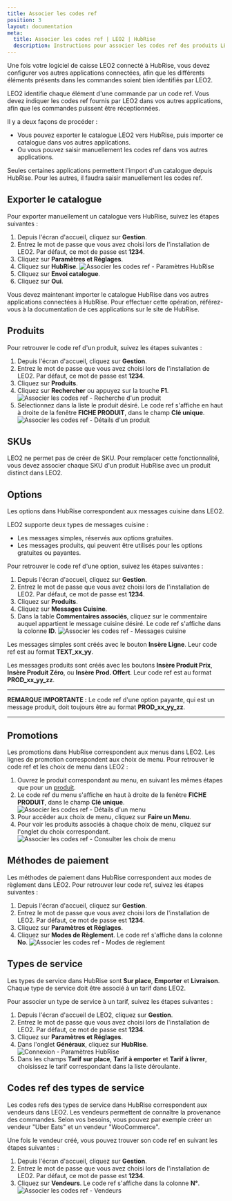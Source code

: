 ```yaml
---
title: Associer les codes ref
position: 3
layout: documentation
meta:
  title: Associer les codes ref | LEO2 | HubRise
  description: Instructions pour associer les codes ref des produits LEO2 avec d'autres applications connectées à HubRise pour la synchronisation des données.
---
```


Une fois votre logiciel de caisse LEO2 connecté à HubRise, vous devez configurer vos autres applications connectées, afin que les différents éléments présents dans les commandes soient bien identifiés par LEO2.

LEO2 identifie chaque élément d'une commande par un code ref. Vous devez indiquer les codes ref fournis par LEO2 dans vos autres applications, afin que les commandes puissent être réceptionnées.

Il y a deux façons de procéder :

- Vous pouvez exporter le catalogue LEO2 vers HubRise, puis importer ce catalogue dans vos autres applications.
- Ou vous pouvez saisir manuellement les codes ref dans vos autres applications.

Seules certaines applications permettent l'import d'un catalogue depuis HubRise. Pour les autres, il faudra saisir manuellement les codes ref.

## Exporter le catalogue

Pour exporter manuellement un catalogue vers HubRise, suivez les étapes suivantes :

1. Depuis l'écran d'accueil, cliquez sur **Gestion**.
1. Entrez le mot de passe que vous avez choisi lors de l'installation de LEO2. Par défaut, ce mot de passe est **1234**.
1. Cliquez sur **Paramètres et Réglages**.
1. Cliquez sur **HubRise**.
   ![Associer les codes ref - Paramètres HubRise](../images/003-fr-leo2-parametres-hubrise.png)
1. Cliquez sur **Envoi catalogue**.
1. Cliquez sur **Oui**.

Vous devez maintenant importer le catalogue HubRise dans vos autres applications connectées à HubRise. Pour effectuer cette opération, référez-vous à la documentation de ces applications sur le site de HubRise.

## Produits

Pour retrouver le code ref d'un produit, suivez les étapes suivantes :

1. Depuis l'écran d'accueil, cliquez sur **Gestion**.
1. Entrez le mot de passe que vous avez choisi lors de l'installation de LEO2. Par défaut, ce mot de passe est **1234**.
1. Cliquez sur **Produits**.
1. Cliquez sur **Rechercher** ou appuyez sur la touche **F1**.
   ![Associer les codes ref - Recherche d'un produit](../images/005-fr-leo2-recherche-produit.png)
1. Sélectionnez dans la liste le produit désiré. Le code ref s'affiche en haut à droite de la fenêtre **FICHE PRODUIT**, dans le champ **Clé unique**.
   ![Associer les codes ref - Détails d'un produit](../images/006-fr-leo2-details-produit.png)

## SKUs

LEO2 ne permet pas de créer de SKU. Pour remplacer cette fonctionnalité, vous devez associer chaque SKU d'un produit HubRise avec un produit distinct dans LEO2.

## Options

Les options dans HubRise correspondent aux messages cuisine dans LEO2.

LEO2 supporte deux types de messages cuisine :

- Les messages simples, réservés aux options gratuites.
- Les messages produits, qui peuvent être utilisés pour les options gratuites ou payantes.

Pour retrouver le code ref d'une option, suivez les étapes suivantes :

1. Depuis l'écran d'accueil, cliquez sur **Gestion**.
1. Entrez le mot de passe que vous avez choisi lors de l'installation de LEO2. Par défaut, ce mot de passe est **1234**.
1. Cliquez sur **Produits**.
1. Cliquez sur **Messages Cuisine**.
1. Dans la table **Commentaires associés**, cliquez sur le commentaire auquel appartient le message cuisine désiré. Le code ref s'affiche dans la colonne **ID**.
   ![Associer les codes ref - Messages cuisine](../images/014-fr-leo2-messages-cuisine.png)

Les messages simples sont créés avec le bouton **Insère Ligne**. Leur code ref est au format **TEXT_xx_yy**.

Les messages produits sont créés avec les boutons **Insère Produit Prix**, **Insère Produit Zéro**, ou **Insère Prod. Offert**. Leur code ref est au format **PROD_xx_yy_zz**.

---

**REMARQUE IMPORTANTE :** Le code ref d'une option payante, qui est un message produit, doit toujours être au format **PROD_xx_yy_zz**.

---

## Promotions

Les promotions dans HubRise correspondent aux menus dans LEO2. Les lignes de promotion correspondent aux choix de menu. Pour retrouver le code ref et les choix de menu dans LEO2 :

1. Ouvrez le produit correspondant au menu, en suivant les mêmes étapes que pour un [produit](/apps/leo2/associer-codes-ref#produits).
1. Le code ref du menu s'affiche en haut à droite de la fenêtre **FICHE PRODUIT**, dans le champ **Clé unique**.
   ![Associer les codes ref - Détails d'un menu](../images/015-fr-leo2-details-menu.png)
1. Pour accéder aux choix de menu, cliquez sur **Faire un Menu**.
1. Pour voir les produits associés à chaque choix de menu, cliquez sur l'onglet du choix correspondant.
   ![Associer les codes ref - Consulter les choix de menu](../images/016-fr-leo2-choix-menu.png)

## Méthodes de paiement

Les méthodes de paiement dans HubRise correspondent aux modes de règlement dans LEO2. Pour retrouver leur code ref, suivez les étapes suivantes :

1. Depuis l'écran d'accueil, cliquez sur **Gestion**.
1. Entrez le mot de passe que vous avez choisi lors de l'installation de LEO2. Par défaut, ce mot de passe est **1234**.
1. Cliquez sur **Paramètres et Réglages**.
1. Cliquez sur **Modes de Règlement**. Le code ref s'affiche dans la colonne **No**.
   ![Associer les codes ref - Modes de règlement](../images/008-fr-leo2-modes-reglement.png)

## Types de service

Les types de service dans HubRise sont **Sur place**, **Emporter** et **Livraison**. Chaque type de service doit être associé à un tarif dans LEO2.

Pour associer un type de service à un tarif, suivez les étapes suivantes :

1. Depuis l'écran d'accueil de LEO2, cliquez sur **Gestion**.
1. Entrez le mot de passe que vous avez choisi lors de l'installation de LEO2. Par défaut, ce mot de passe est **1234**.
1. Cliquez sur **Paramètres et Réglages**.
1. Dans l'onglet **Généraux**, cliquez sur **HubRise**.
   ![Connexion - Paramètres HubRise](../images/003-fr-leo2-parametres-hubrise.png)
1. Dans les champs **Tarif sur place**, **Tarif à emporter** et **Tarif à livrer**, choisissez le tarif correspondant dans la liste déroulante.

## Codes ref des types de service

Les codes refs des types de service dans HubRise correspondent aux vendeurs dans LEO2. Les vendeurs permettent de connaître la provenance des commandes. Selon vos besoins, vous pouvez par exemple créer un vendeur "Uber Eats" et un vendeur "WooCommerce".

Une fois le vendeur créé, vous pouvez trouver son code ref en suivant les étapes suivantes :

1. Depuis l'écran d'accueil, cliquez sur **Gestion**.
1. Entrez le mot de passe que vous avez choisi lors de l'installation de LEO2. Par défaut, ce mot de passe est **1234**.
1. Cliquez sur **Vendeurs**. Le code ref s'affiche dans la colonne **N°**.
   ![Associer les codes ref - Vendeurs](../images/013-fr-leo2-vendeurs.png)
